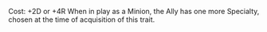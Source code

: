 Cost: +2D or +4R
When in play as a Minion, the Ally has one more Specialty, chosen at the time of acquisition of this trait.